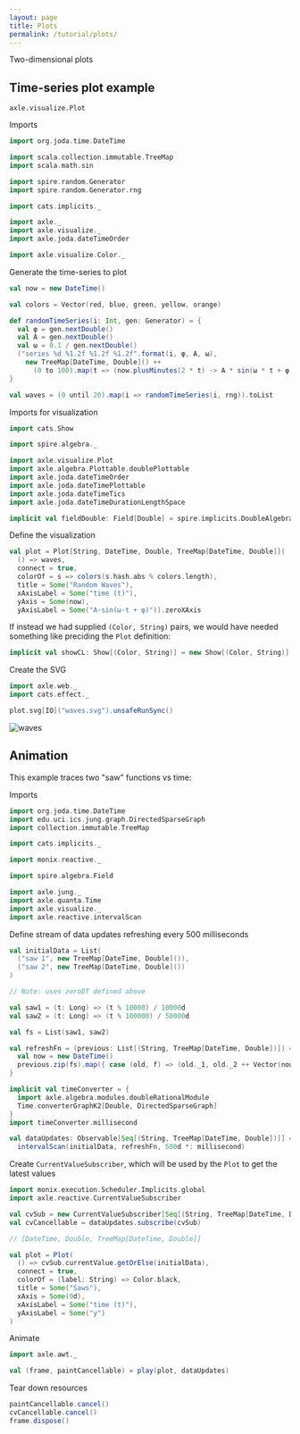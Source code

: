 ```yaml
---
layout: page
title: Plots
permalink: /tutorial/plots/
---
```


Two-dimensional plots

## Time-series plot example

`axle.visualize.Plot`

Imports

```scala mdoc:silent
import org.joda.time.DateTime

import scala.collection.immutable.TreeMap
import scala.math.sin

import spire.random.Generator
import spire.random.Generator.rng

import cats.implicits._

import axle._
import axle.visualize._
import axle.joda.dateTimeOrder

import axle.visualize.Color._
```

Generate the time-series to plot

```scala mdoc
val now = new DateTime()

val colors = Vector(red, blue, green, yellow, orange)

def randomTimeSeries(i: Int, gen: Generator) = {
  val φ = gen.nextDouble()
  val A = gen.nextDouble()
  val ω = 0.1 / gen.nextDouble()
  ("series %d %1.2f %1.2f %1.2f".format(i, φ, A, ω),
    new TreeMap[DateTime, Double]() ++
      (0 to 100).map(t => (now.plusMinutes(2 * t) -> A * sin(ω * t + φ))).toMap)
}

val waves = (0 until 20).map(i => randomTimeSeries(i, rng)).toList
```

Imports for visualization

```scala mdoc:silent
import cats.Show

import spire.algebra._

import axle.visualize.Plot
import axle.algebra.Plottable.doublePlottable
import axle.joda.dateTimeOrder
import axle.joda.dateTimePlottable
import axle.joda.dateTimeTics
import axle.joda.dateTimeDurationLengthSpace

implicit val fieldDouble: Field[Double] = spire.implicits.DoubleAlgebra
```

Define the visualization

```scala mdoc
val plot = Plot[String, DateTime, Double, TreeMap[DateTime, Double]](
  () => waves,
  connect = true,
  colorOf = s => colors(s.hash.abs % colors.length),
  title = Some("Random Waves"),
  xAxisLabel = Some("time (t)"),
  yAxis = Some(now),
  yAxisLabel = Some("A·sin(ω·t + φ)")).zeroXAxis
```

If instead we had supplied `(Color, String)` pairs, we would have needed something like preciding the `Plot` definition:

```scala mdoc
implicit val showCL: Show[(Color, String)] = new Show[(Color, String)] { def show(cl: (Color, String)): String = cl._2 }
```

Create the SVG

```scala mdoc
import axle.web._
import cats.effect._

plot.svg[IO]("waves.svg").unsafeRunSync()
```

![waves](/tutorial/images/waves.svg)

## Animation

This example traces two "saw" functions vs time:

Imports

```scala mdoc:silent
import org.joda.time.DateTime
import edu.uci.ics.jung.graph.DirectedSparseGraph
import collection.immutable.TreeMap

import cats.implicits._

import monix.reactive._

import spire.algebra.Field

import axle.jung._
import axle.quanta.Time
import axle.visualize._
import axle.reactive.intervalScan
```

Define stream of data updates refreshing every 500 milliseconds

```scala mdoc
val initialData = List(
  ("saw 1", new TreeMap[DateTime, Double]()),
  ("saw 2", new TreeMap[DateTime, Double]())
)

// Note: uses zeroDT defined above

val saw1 = (t: Long) => (t % 10000) / 10000d
val saw2 = (t: Long) => (t % 100000) / 50000d

val fs = List(saw1, saw2)

val refreshFn = (previous: List[(String, TreeMap[DateTime, Double])]) => {
  val now = new DateTime()
  previous.zip(fs).map({ case (old, f) => (old._1, old._2 ++ Vector(now -> f(now.getMillis))) })
}

implicit val timeConverter = {
  import axle.algebra.modules.doubleRationalModule
  Time.converterGraphK2[Double, DirectedSparseGraph]
}
import timeConverter.millisecond

val dataUpdates: Observable[Seq[(String, TreeMap[DateTime, Double])]] =
  intervalScan(initialData, refreshFn, 500d *: millisecond)
```

Create `CurrentValueSubscriber`, which will be used by the `Plot` to get the latest values

```scala
import monix.execution.Scheduler.Implicits.global
import axle.reactive.CurrentValueSubscriber

val cvSub = new CurrentValueSubscriber[Seq[(String, TreeMap[DateTime, Double])]]()
val cvCancellable = dataUpdates.subscribe(cvSub)

// [DateTime, Double, TreeMap[DateTime, Double]]

val plot = Plot(
  () => cvSub.currentValue.getOrElse(initialData),
  connect = true,
  colorOf = (label: String) => Color.black,
  title = Some("Saws"),
  xAxis = Some(0d),
  xAxisLabel = Some("time (t)"),
  yAxisLabel = Some("y")
)
```

Animate

```scala
import axle.awt._

val (frame, paintCancellable) = play(plot, dataUpdates)
```

Tear down resources

```scala
paintCancellable.cancel()
cvCancellable.cancel()
frame.dispose()
```
